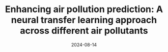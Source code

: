 ---
title: "Enhancing air pollution prediction: A neural transfer learning approach across different air pollutants"
collection: publications
date: 2024-08-14
venue: 'Environmental Technology & Innovation'
paperurl: 'https://www.sciencedirect.com/science/article/pii/S2352186424002694'
citation: '<b>Idriss Jairi</b>, Sarah Ben-Othman, Ludivine Canivet, and Hayfa Zgaya-Biau'
---